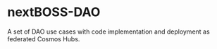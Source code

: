 # nextBOSS-DAO
A set of DAO use cases with code implementation and deployment as federated Cosmos Hubs.